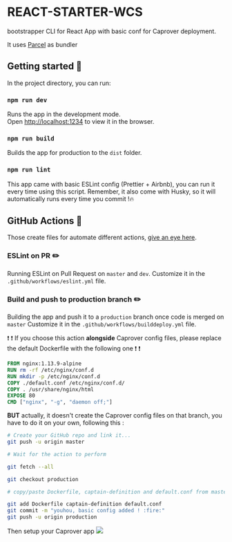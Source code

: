 # REACT-STARTER-WCS

bootstrapper CLI for React App with basic conf for Caprover deployment.

It uses [Parcel](https://parceljs.org/) as bundler

## Getting started :pushpin:

In the project directory, you can run:

### `npm run dev`

Runs the app in the development mode.<br />
Open [http://localhost:1234](http://localhost:1234) to view it in the browser.

### `npm run build`

Builds the app for production to the `dist` folder.<br />

### `npm run lint`

This app came with basic ESLint config (Prettier + Airbnb), you can run it every time using this script.
Remember, it also come with Husky, so it will automatically runs every time you commit !:fire:

## GitHub Actions :pushpin:

Those create files for automate different actions, [give an eye here](https://github.com/features/actions).

### ESLint on PR :pencil2:

Running ESLint on Pull Request on `master` and `dev`.
Customize it in the `.github/workflows/eslint.yml` file.

### Build and push to production branch :pencil2:

Building the app and push it to a `production` branch once code is merged on `master`
Customize it in the `.github/workflows/builddeploy.yml` file.

:exclamation: :exclamation: If you choose this action **alongside** Caprover config files, please replace the default Dockerfile with the following one :exclamation: :exclamation:

```Dockerfile
FROM nginx:1.13.9-alpine
RUN rm -rf /etc/nginx/conf.d
RUN mkdir -p /etc/nginx/conf.d
COPY ./default.conf /etc/nginx/conf.d/
COPY . /usr/share/nginx/html
EXPOSE 80
CMD ["nginx", "-g", "daemon off;"]
```

**BUT** actually, it doesn't create the Caprover config files on that branch, you have to do it on your own, following this :

```bash
# Create your GitHub repo and link it...
git push -u origin master

# Wait for the action to perform

git fetch --all

git checkout production

# copy/paste Dockerfile, captain-definition and default.conf from master branch

git add Dockerfile captain-definition default.conf
git commit -m "youhou, basic config added ! :fire:"
git push -u origin production
```

Then setup your Caprover app
![](https://i.imgur.com/v7zrDoK.png)
